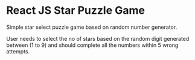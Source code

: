 # React JS Star Puzzle Game
Simple star select puzzle game based on random number generator.

User needs to select the no of stars based on the random digit generated between (1 to 9) and should complete all the numbers within 5 wrong attempts.